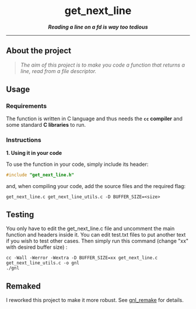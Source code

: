 <h1 align="center">
  get_next_line
</h1>

<p align="center">
	<b><i>Reading a line on a fd is way too tedious</i></b><br>
</p>

---

## About the project

> _The aim of this project is to make you code a function that returns a line, read from a file descriptor._


## Usage

### Requirements

The function is written in C language and thus needs the **`cc` compiler** and some standard **C libraries** to run.

### Instructions

**1. Using it in your code**

To use the function in your code, simply include its header:

```C
#include "get_next_line.h"
```

and, when compiling your code, add the source files and the required flag:

```shell
get_next_line.c get_next_line_utils.c -D BUFFER_SIZE=<size>
```

## Testing

You only have to edit the get_next_line.c file and uncomment the main function and headers inside it.
You can edit test.txt files to put another text if you wish to test other cases.
Then simply run this command (change "xx" with desired buffer size) :

```shell
cc -Wall -Werror -Wextra -D BUFFER_SIZE=xx get_next_line.c get_next_line_utils.c -o gnl
./gnl
```

## Remaked

I reworked this project to make it more robust.
See [gnl_remake](https://github.com/Mori062/gnl_remake) for details.
